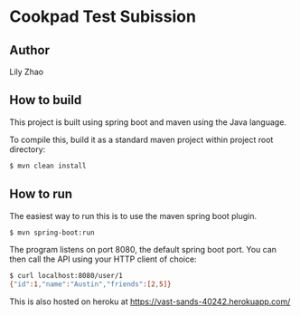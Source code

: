 # Cookpad Test Subission

## Author
Lily Zhao

## How to build

This project is built using spring boot and maven using the Java language.

To compile this, build it as a standard maven project within project root directory:

```sh
$ mvn clean install
```

## How to run

The easiest way to run this is to use the maven spring boot plugin.

```sh
$ mvn spring-boot:run
```

The program listens on port 8080, the default spring boot port. You can then call the API using 
your HTTP client of choice:

```sh
$ curl localhost:8080/user/1
{"id":1,"name":"Austin","friends":[2,5]}
```

This is also hosted on heroku at https://vast-sands-40242.herokuapp.com/

